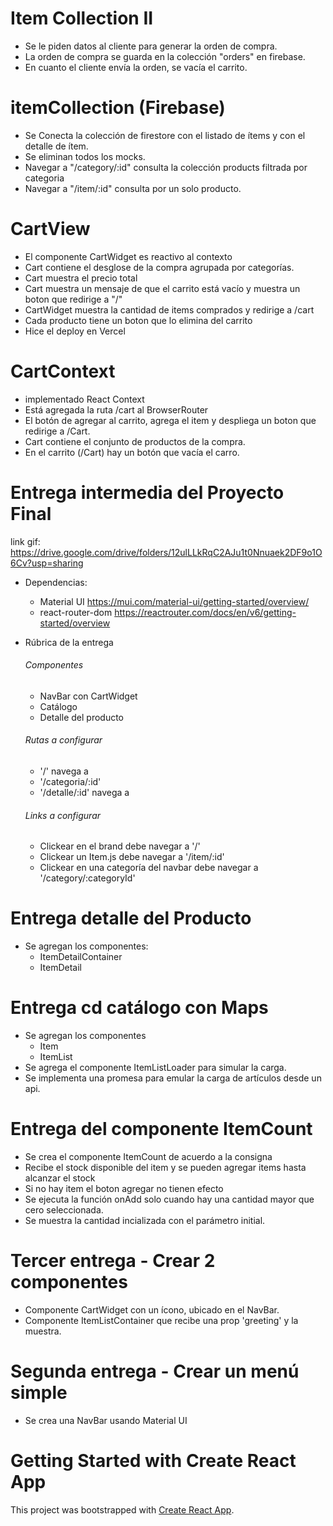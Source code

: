 # Item Collection II
- Se le piden datos al cliente para generar la orden de compra.
- La orden de compra se guarda en la colección "orders" en firebase.
- En cuanto el cliente envía la orden, se vacía el carrito.

# itemCollection (Firebase)
-  Se Conecta la colección de firestore con el listado de ítems y con el detalle de ítem.
- Se eliminan todos los mocks.
- Navegar a "/category/:id" consulta la colección products filtrada por categoria
- Navegar a "/item/:id" consulta por un solo producto.

# CartView
- El componente CartWidget es reactivo al contexto
- Cart contiene el desglose de la compra agrupada por categorías.
- Cart muestra el precio total
- Cart muestra un mensaje de que el carrito está vacío y muestra un boton que redirige a "/"
- CartWidget muestra la cantidad de items comprados y redirige a /cart
- Cada producto tiene un boton que lo elimina del carrito
- Hice el deploy en Vercel

# CartContext
- implementado React Context
- Está agregada la ruta /cart al BrowserRouter
- El botón de agregar al carrito, agrega el item y despliega un boton que redirige a /Cart.
- Cart contiene el conjunto de productos de la compra.
- En el carrito (/Cart) hay un botón que vacía el carro.

# Entrega intermedia del Proyecto Final
 link gif: https://drive.google.com/drive/folders/12ulLLkRqC2AJu1t0Nnuaek2DF9o1O6Cv?usp=sharing
- Dependencias:
    - Material UI https://mui.com/material-ui/getting-started/overview/
    - react-router-dom https://reactrouter.com/docs/en/v6/getting-started/overview

- Rúbrica de la entrega
    ###### Componentes
    - NavBar con CartWidget
    - Catálogo
    - Detalle del producto
    ###### Rutas a configurar
    - '/' navega a <ItemListContainer />
    - '/categoria/:id' <ItemListContainer />
    - '/detalle/:id' navega a <ItemDetailContainer />
    ###### Links a configurar
    - Clickear en el brand debe navegar a '/'
    - Clickear un Item.js debe navegar a '/item/:id'
    - Clickear en una categoría del navbar debe navegar a '/category/:categoryId'

# Entrega detalle del Producto
- Se agregan los componentes:
    - ItemDetailContainer
    - ItemDetail


# Entrega cd catálogo con Maps
- Se agregan los componentes
    - Item
    - ItemList
- Se agrega el componente ItemListLoader para simular la carga.
- Se implementa una promesa para emular la carga de artículos desde un api.

# Entrega del componente ItemCount

- Se crea el componente ItemCount de acuerdo a la consigna
- Recibe el stock disponible del item y se pueden agregar items hasta alcanzar el stock
- Si no hay item el boton agregar no tienen efecto
- Se ejecuta la función onAdd solo cuando hay una cantidad mayor que cero seleccionada.
- Se muestra la cantidad incializada con el parámetro initial.

# Tercer entrega - Crear 2 componentes

- Componente CartWidget con un ícono, ubicado en el NavBar.
- Componente ItemListContainer que recibe una prop 'greeting' y la muestra.

# Segunda entrega - Crear un menú simple

- Se crea una NavBar usando Material UI

# Getting Started with Create React App

This project was bootstrapped with [Create React App](https://github.com/facebook/create-react-app).

